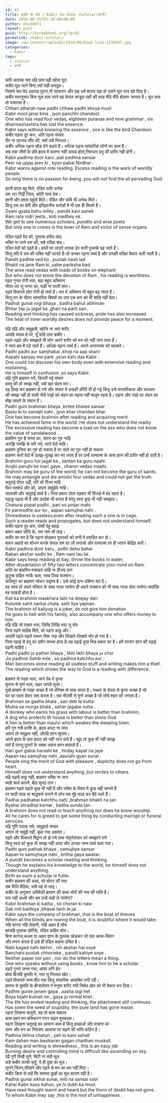 ```yaml
---
id: 42
title: कबीर के दोहे | Kabir ke Dohe (Scholar/ज्ञानी)
date: 2016-06-25T05:30:08+00:00
author: bha10071
layout: post
guid: http://karmabhumi.org/?p=42
permalink: /kabir-scholar/
image: /wp-content/uploads/2016/06/book-look-1236567.jpg
categories:
  - Kabir
tags:
  - scholar
  - ज्ञानी
---
```

<div class="doha notranslate">
  <div class="hindi original">
    छारि अठारह नाव पढ़ि छाव पढ़ी खोया मूल<br /> कबीर मूल जाने बिना,ज्यों पंछी चनदूल।
  </div>
  
  <div class="hindi">
    जिसने चार वेद अठारह पुरान,नौ व्याकरण और छह धर्म शास्त्र पढ़ा हो उसने मूल तत्व खो दिया है।<br /> कबीर मतानुसार बिना मूल तत्व जाने वह केवल चण्डूल पक्षी की तरह मीठे मीठे बोलना जानता है। मूल तत्व तो परमात्मा है।
  </div>
  
  <div class="eng original">
    Chhari atharah naw padhi chhaw padhi khoya mool<br /> Kabir mool janai bina , jyon panchhi chandool.
  </div>
  
  <div class="eng meaning">
    One who has read four vedas, eighteen puranas and nine grammar , six dharmashashtra has lost the essence.<br /> Kabir says without knowing the essence , one is like the bird Chandool.
  </div>
</div>

<div class="doha notranslate">
  <div class="hindi original">
    कबीर पढ़ना दूर करु, अति पढ़ना संसार<br /> पीर ना उपजय जीव की, क्यों पाबै निरधार।
  </div>
  
  <div class="hindi">
    कबीर अधिक पढ़ना छोड़ देने कहते हैं। अधिक पढ़ना सांसारिक लोगों का काम है।<br /> जब तक जीवों के प्रति हृदय में करुणा नहीं उत्पन्न होता,निराधार प्रभु की प्राप्ति नहीं होगी।
  </div>
  
  <div class="eng original">
    Kabir padhna door karu ,aati padhna sansar<br /> Peer na upjay jeev ki , kyon pabai Nirdhar .
  </div>
  
  <div class="eng meaning">
    Kabir warns against rote reading. Excess reading is the work of worldly people.<br /> So long there is no passion for being ,you will not find the all pervading God.</p>
  </div>
</div>

<div class="doha notranslate">
  <div class="hindi original">
    ज्ञानी ज्ञाता बहु मिले, पंडित कवि अनेक<br /> राम रटा निद्री जिता, कोटि मघ्य ऐक।
  </div>
  
  <div class="hindi">
    ज्ञानी और ज्ञाता बहुतों मिले। पंडित और कवि भी अनेक मिले।<br /> किंतु राम का प्रेमी और इन्द्रियजीत करोड़ों मे भी एक ही मिलते हैं।
  </div>
  
  <div class="eng original">
    Gyani gyata bahu miley , pandit kavi aanek<br /> Ram rata indri jeeta , koti madhey ek .
  </div>
  
  <div class="eng meaning">
    We get to see numerous scholars, pundits and wise poets<br /> But only one in crores is the lover of Ram and victor of sense organs. </p>
  </div>
</div>

<div class="doha notranslate">
  <div class="hindi original">
    पंडित पढ़ते वेद को, पुस्तक हस्ति लाद<br /> भक्ति ना जाने राम की, सबे परीक्षा बाद।
  </div>
  
  <div class="hindi">
    पंडित वेदों को पढ़ते है। हाथी पर लादने लायक ढ़ेर सारी पुस्तकें पढ़ जाते हैं।<br /> किंतु यदि वे राम की भक्ति नहीं जानते हैं-तो उनका पढ़ना व्यर्थ है और उनकी परीक्षा बेेकार चली जाती है।
  </div>
  
  <div class="eng original">
    Pandit padhte ved ko , pustak hasti lad<br /> Bhakti na jane Ram ki ,sabe pariksha bad.
  </div>
  
  <div class="eng meaning">
    The wise read vedas with loads of books on elephant<br /> But who does not know the devotion of Ram , his reading is worthless.
  </div>
</div>

<div class="doha notranslate">
  <div class="hindi original">
    पढ़त गुनत रोगी भया, बढ़ा बहुत अभिमान<br /> भीतर तप जु जगत का, घड़ी ना परती सान।
  </div>
  
  <div class="hindi">
    पढ़ते विचारते लोग रोगी हो जाते है। मन में अभिमान भी बहुत बढ़ जाता है।<br /> किंतु मन के भीतर सांसारिक बिषयों का ताप एक क्षण को भी शांति नहीं देता।
  </div>
  
  <div class="eng original">
    Padhat gunat rogi bhaya , badha bahut abhiman<br /> Bhitar tap ju jagat ka ,ghari na parti san.
  </div>
  
  <div class="eng meaning">
    Reading and thinking has caused sickness, pride has also increased<br /> The heat of inner worldly desires does not provide peace for a moment.</p>
  </div>
</div>

<div class="doha notranslate">
  <div class="hindi original">
    पढ़ि पढ़ि और समुझाबै, खोजि ना आप शरीर<br /> आपहि संसय मे परे, यूॅं कहि दास कबीर।
  </div>
  
  <div class="hindi">
    पढ़ते-पढ़ते और समझाते भी लोग अपने शरीर को मन को नहीं जान पाता हैं।<br /> वे स्वयं भ्रम में पड़े रहते हैं। अधिक पढ़ना व्यर्थ है। अपने अन्तरात्मा को पहचाने।
  </div>
  
  <div class="eng original">
    Padhi padhi aur samjhabai ,khoji na aap sharir<br /> Aapahi sansay me pare ,youn kahi das Kabir .
  </div>
  
  <div class="eng meaning">
    One could not discover his own body even with extensive reading and explaining.<br /> He is himself in confusion ,so says Kabir.
  </div>
</div>

<div class="doha notranslate">
  <div class="hindi original">
    पढ़ि गुणि ब्राहमन भये, किरती भई संसार<br /> बस्तु की तो समझ नहीं, ज्यों खर चंदन भार।
  </div>
  
  <div class="hindi">
    पढ़ लिख कर ब्राहमण हो गये और संसार में उसकी कीर्ति भी हो गई किंतु उसे वास्तविकता और सरलता<br /> की समझ नहीं हो सकी जैसे गद्हे को चंदन का महत्व नहीं मालूम रहता है। पढ़ना और गदहे पर चंदन का बोझ लादने के समान है।
  </div>
  
  <div class="eng original">
    Padhi guni brahman bhaya ,kirtee bhaiee sansar<br /> Bastu ki to samajh nahi , jyon khar chandan bhar.
  </div>
  
  <div class="eng meaning">
    One has become brahmin after reading and acquiring merit<br /> He has achieved fame in the world .He does not understand the reality<br /> The excessive reading has become a load on the ass who does not know the value of sandalwood .
  </div>
</div>

<div class="doha notranslate">
  <div class="hindi original">
    ब्राहमिन गुरु है जगत का, संतन का गुरु नाहि<br /> अरुझि परुझि के मरि गये, चारों वेदो माहि।
  </div>
  
  <div class="hindi">
    ब्राहमण दुनिया का गुरु हो सकता है पर संतो का गुरु नहीं हो सकता<br /> ब्राहमण चारों वेदों में उलझ-पुलझ कर मर जाता हैं पर उन्हें परमात्मा के सत्य ज्ञान की प्राप्ति नहीं हो पाती है।
  </div>
  
  <div class="eng original">
    Brahmin guru hai jagat ka , santan ka guru naahi.<br /> Arujhi parujhi ke mari gaye , charon vedau maahi.
  </div>
  
  <div class="eng meaning">
    Brahmin may be guru of the world, he can not become the guru of saints.<br /> He may entangle and die amidst four vedas and could not get the truth.
  </div>
</div>

<div class="doha notranslate">
  <div class="hindi original">
    चतुराई पोपट पढ़ी, परि सो पिंजर माहि<br /> फिर परमोधे और को, आपन समुझेये नाहि।
  </div>
  
  <div class="hindi">
    चालाकी और चतुराई व्यर्थ है। जिस प्रकार तोता पढ़कर भी पिंजड़े में बंद रहता है।<br /> पढ़ाकू पढ़ता भी है और उपदेश भी करता है परंतु स्वयं कुछ भी नहीं समझता।
  </div>
  
  <div class="eng original">
    Chaturai popat padhi , pari so pinjar mahi<br /> Fir parmodhe aur ko , aapan samujhai nahi .
  </div>
  
  <div class="eng meaning">
    Shrewdness is useless,even after reading such a one is in cage.<br /> Such a reader reads and propogates, but does not understand himself.
  </div>
</div>

<div class="doha notranslate">
  <div class="hindi original">
    कबीर पढ़ना दूर करु, पोथी देहु बहाइ<br /> बाबन अक्षर सोधि के, राम नाम लौ लाइ।
  </div>
  
  <div class="hindi">
    कबीर का मत है कि पढ़ना छोड़कर पुस्तकों को पानी मे प्रवाहित कर दो।<br /> बावन अक्षरों का शोधन करके केवल राम पर लौ लगाओ और परमात्मा पर ही ध्याान केंद्रित करों।
  </div>
  
  <div class="eng original">
    Kabir padhna door karu , pothi dehu bahai<br /> Baban akshar sodhi ke , Ram nam lau lai .
  </div>
  
  <div class="eng meaning">
    Kabir says keep reading at bay, throw the books in water,<br /> After dissertation of fifty two letters concentrate your mind on Ram.
  </div>
</div>

<div class="doha notranslate">
  <div class="hindi original">
    कलि का ब्राहमिन मसखरा ताहि ना दीजय दान<br /> कुटुम्ब सहित नरकै चला, साथ लिया यजमान।
  </div>
  
  <div class="hindi">
    कलियुग का ब्राहमण जोकर सदृश्य है। उसे कोई दान-दक्षिणा मत दें।<br /> वह स्वयं तो अपने परिवार के साथ नरक जायेगा ही अपने यजमान को भी साथ नरक लेता जायेगा-क्याोंकि वह पाखंडी होता है।
  </div>
  
  <div class="eng original">
    Kali ka brahmin maskhara tahi na deejay dan<br /> Kutumb sahit narkai chala, sath liya yajman.
  </div>
  
  <div class="eng meaning">
    The brahmin of kaliyug is a joker, do not give him donation<br /> He goes to hell with his family, also accompany one who offers money to him.
  </div>
</div>

<div class="doha notranslate">
  <div class="hindi original">
    पढ़ि पढ़ि जो पत्थर भया, लिखि लिखि भया जु चोर<br /> जिस पढ़ने साहिब मिले, सो पढ़ना कछु और।
  </div>
  
  <div class="hindi">
    आदमी पढ़ते-पढ़ते पथ्थर जैसा जड़ और लिखते-लिखते चोर हो गया है।<br /> जिस पढ़ाई से प्रभु का दर्शन सम्भव होता है-वह पढ़ाई कुछ भिन्न प्रकार का है। हमें सत्संग ज्ञान की पढ़ाई पढ़नी चाहिये।
  </div>
  
  <div class="eng original">
    Padhi padhi jo pather bhaya , likhi likhi bhaya ju chor<br /> Jis padhne Sahib mile , so padhna katchhu aur .
  </div>
  
  <div class="eng meaning">
    Man becomes stone reading all useless stuff and writing makes him a thief.<br /> The reading which shows the way to God is a reading with difference. </p>
  </div>
</div>

<div class="doha notranslate">
  <div class="hindi original">
    ब्राहमन से गदहा भला, आन देब ते कुत्ता<br /> मुलना से मुर्गा भला, सहर जगाबे सुत्ता।
  </div>
  
  <div class="hindi">
    मुर्ख ब्राम्हण से गदहा अच्छा है जो परिश्रम से घास चरता है। पथ्थर के देवता से कुत्ता अच्छा है जो<br /> घर का पहरा देकर रक्षा करता है। एक मौलवी से मुर्गा अच्छा है जो सोये शहर को जगाता है।
  </div>
  
  <div class="eng original">
    Brahman se gadha bhala , aan deb te kutta<br /> Mulna se murga bhala , sahar jagabe sutta .
  </div>
  
  <div class="eng meaning">
    A donkey who earns his grass with labour is better than brahmin,<br /> A dog who protects th house is better than stone God<br /> A hen is better than maulvi which awakes the sleeping town.
  </div>
</div>

<div class="doha notranslate">
  <div class="hindi original">
    हरि गुन गाबै हरशि के, हृदय कपट ना जाय<br /> आपन तो समुझय नहीं, औरहि ज्ञान सुनाय।
  </div>
  
  <div class="hindi">
    अपने हृदय के छल कपट को नहीं जान पाते हैं। खुद तो कुछ भी नहीं समझ<br /> पाते है परन्तु दूसरों के समक्ष अपना ज्ञान बघारते है।
  </div>
  
  <div class="eng original">
    Hari gun gabai harashi ke , hirday kapat na jaye<br /> Aapan tau samujhay nahi ,aaurahi gyan sunai .
  </div>
  
  <div class="eng meaning">
    People sing the merit of God with pleasure , duplicity does not go from heart.<br /> Himself does not understand anything ,but recites to others.
  </div>
</div>

<div class="doha notranslate">
  <div class="hindi original">
    पढ़ि पढ़ाबै कछु नहीं, ब्राहमन भक्ति ना जान<br /> व्याहै श्राधै कारनै, बैठा सुन्दा तान।
  </div>
  
  <div class="hindi">
    ब्राहमण पढ़ते पढ़ाते कुछ भी नहीं हैं और भक्ति के विषय में कुछ नहीं जानते हैं<br /> पर शादी व्याह या श्राद्धकर्म कराने में लोभ वश मुॅंह फाड़ कर बैठे रहते हैं।
  </div>
  
  <div class="eng original">
    Padhai padhabai katchhu nahi ,brahman bhakti na jan<br /> Byahai shradhai karnai , baitha sunda tan .
  </div>
  
  <div class="eng meaning">
    A brahmin does not read or teach anything nor does he know worship.<br /> All he cares for is greed to get some thing by conducting marrige or funeral services.
  </div>
</div>

<div class="doha notranslate">
  <div class="hindi original">
    पढ़ि गुणि पाठक भये, समुझाये संसार<br /> आपन तो समुझै नहीं, बृथा गया अवतार।
  </div>
  
  <div class="hindi">
    पढ़ते और विचारते विद्वान तो हो गये तथा संपूर्णसंसार को समझाने लगे<br /> किंतु स्वयं को कुछ भी समझ नहीं आया और उनका जन्म व्यर्थ चला गया।
  </div>
  
  <div class="eng original">
    Padhi guni pathak bhaye , samujhye sansar<br /> Aapan to samujhaye nahi , britha gaya awatar.
  </div>
  
  <div class="eng meaning">
    A pundit becomes a scholar reading and thinking.<br /> Though he explains his knowledge to the world, he himself does not understand anything.<br /> Birth as such a scholar is futile.
  </div>
</div>

<div class="doha notranslate">
  <div class="hindi original">
    कबीर ब्राहमन की कथा, सो चोरन की नाव<br /> सब मिलि बैठिया, भावै तहं ले जाइ।
  </div>
  
  <div class="hindi">
    कबीर के अनुसार अविवेकी ब्राम्हण की कथा चोरों की नाव की भांति है।<br /> पता नहीं अधर्म और भ्रम उन्हें कहाॅं ले जायेगा?
  </div>
  
  <div class="eng original">
    Kabir brahman ki katha , so choran ki naw<br /> Sab mili baithiya ,bhavai tanh le jai .
  </div>
  
  <div class="eng meaning">
    Kabir says the company of brahman, that is the boat of thieves<br /> When all the blinds are rowing the boat, it is doubtful where it would take.
  </div>
</div>

<div class="doha notranslate">
  <div class="hindi original">
    नहि कागद नहि लेखनी, नहि अक्षर है सोय<br /> बाांचहि पुस्तक छोरिके, पंडित कहिय सोय।
  </div>
  
  <div class="hindi">
    बिना कागज,कलम या अक्षर ज्ञान के पुस्तक छोड़कर जो संत आत्म-चिंतन<br /> और मनन करता है उसे हीं पंडित कहना उचित है।
  </div>
  
  <div class="eng original">
    Nahi kagad nahi lekhni , nih akshar hai soye<br /> Banchahi pustak chhorieke , pandit kahiye soye .
  </div>
  
  <div class="eng meaning">
    Neither paper nor pen , nor do the letters mean a thing.<br /> One who speaks without using books , know him to be a scholar.
  </div>
</div>

<div class="doha notranslate">
  <div class="hindi original">
    पढ़ते गुनते जनम गया, आशा लगि हेत<br /> बोया बिजहि कुमति ने, गया जु निरमल खेत।
  </div>
  
  <div class="hindi">
    पढ़ते विचारते जन्म बीत गया किंतु संसारिक आसक्ति लगी रही।<br /> प्रारम्भ से कुमति के बीजारोपण ने मनुष्य शरीर रुपी निर्मल खेत को भी बेकार कर दिया।
  </div>
  
  <div class="eng original">
    Padhte gunte janam gaya , aasha lagi het<br /> Boya bijahi kumati ne , gaya ju nirmal khet .
  </div>
  
  <div class="eng meaning">
    The life has ended reading and thinking, the attachment still continues.<br /> Has sown the seed of stupidity, the pure land has gone waste.
  </div>
</div>

<div class="doha notranslate">
  <div class="hindi original">
    पढ़ना लिखना चातुरी, यह तो काम सहल्ल<br /> काम दहन मन बसिकरन गगन चढ़न मुस्कल्ल।
  </div>
  
  <div class="hindi">
    पढ़ना लिखना चतुराई का आसान काम है किंतु इच्छाओं और वासना का<br /> दमन और मन का नियंत्रण आकाश पर चढ़ने की भांति कठिन है।
  </div>
  
  <div class="eng original">
    Padhna likhna chaturi , yeh to kam sahall<br /> Kam dahan man basikaran gagan chadhan muskall.
  </div>
  
  <div class="eng meaning">
    Reading and writing is shrewdness , this is an easy job<br /> Burning desire and controlling mind is difficult like ascending on sky.
  </div>
</div>

<div class="doha notranslate">
  <div class="hindi original">
    पढ़ै गुणै सिखै सुनै, मिटी ना संसै सूल<br /> कहै कबीर कासो कहूॅं, ये ही दुख का मूल।
  </div>
  
  <div class="hindi">
    सुनने,चिंतन,सीखने और पढ़ने से मन का भ्रम नहीं मिटा।<br /> कबीर किस से कहें कि समस्त दुखों का मूल कारण यही है।
  </div>
  
  <div class="eng original">
    Padhai gunai sikhai sunai, miti na sansai sool<br /> Kahai Kabir kaso kahun, ye hi dukh ka mool.
  </div>
  
  <div class="eng meaning">
    Have read thought learnt and heard but the thorn of doubt has not gone .<br /> To whom Kabir may say ,this is the root of unhappiness .
  </div>
</div>